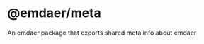 <!--
  This file was generated by emdaer

  Its template can be found at .emdaer/README.emdaer.md
-->

<h1 id="-emdaer-meta">@emdaer/meta</h1>
<p>An emdaer package that exports shared meta info about emdaer</p>
